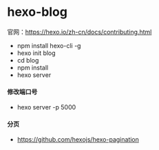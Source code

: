 # hexo-blog

官网：https://hexo.io/zh-cn/docs/contributing.html

+ npm install hexo-cli -g
+ hexo init blog
+ cd blog
+ npm install
+ hexo server

#### 修改端口号
- hexo server -p 5000

#### 分页
- https://github.com/hexojs/hexo-pagination


